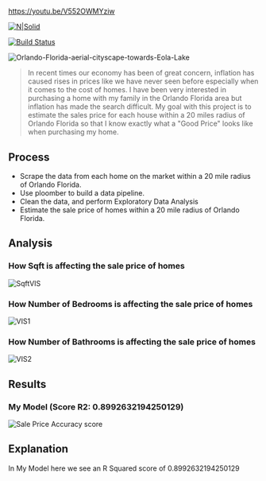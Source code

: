 
# 

https://youtu.be/V552OWMYziw

[![N|Solid](https://cldup.com/dTxpPi9lDf.thumb.png)](https://nodesource.com/products/nsolid)

[![Build Status](https://travis-ci.org/joemccann/dillinger.svg?branch=master)](https://travis-ci.org/joemccann/dillinger)

![Orlando-Florida-aerial-cityscape-towards-Eola-Lake](https://user-images.githubusercontent.com/31329300/198492770-4db960a5-9384-4cc4-802d-5d468207a0d4.png)

>In recent times our economy has been of great concern, inflation has caused rises in prices like we have never seen before especially when it comes to the cost of homes. I have been very interested in purchasing a home with my family in the Orlando Florida area but inflation has made the search difficult. My goal with this project is to estimate the sales price for each house within a 20 miles radius of Orlando Florida so that I know exactly what a "Good Price" looks like when purchasing my home.

## Process

- Scrape the data from each home on the market within a 20 mile radius of Orlando Florida. 
- Use ploomber to build a data pipeline.
- Clean the data, and perform Exploratory Data Analysis 
- Estimate the sale price of homes within a 20 mile radius of Orlando Florida.

## Analysis

### How Sqft is affecting the sale price of homes
![SqftVIS](https://user-images.githubusercontent.com/31329300/220726343-212724a7-1add-4d79-9995-c9ac8f5edb61.png)
### How Number of Bedrooms is affecting the sale price of homes
![VIS1](https://user-images.githubusercontent.com/31329300/220730981-fa6bf95b-a86d-41a2-90af-1a64237e7f07.png)
### How Number of Bathrooms is affecting the sale price of homes
![VIS2](https://user-images.githubusercontent.com/31329300/220731572-a68ec7bc-ad04-48de-a764-0569982d9ede.png)


## Results

### My Model (Score R2: 0.8992632194250129)
![Sale Price Accuracy score](https://user-images.githubusercontent.com/31329300/220711508-e2520c1d-05f1-469a-baf6-3bf8bba23054.png)

## Explanation 

In My Model here we see an R Squared score of 0.8992632194250129
